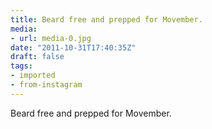 ```yaml
---
title: Beard free and prepped for Movember.
media:
- url: media-0.jpg
date: "2011-10-31T17:40:35Z"
draft: false
tags:
- imported
- from-instagram
---
```

Beard free and prepped for Movember.
